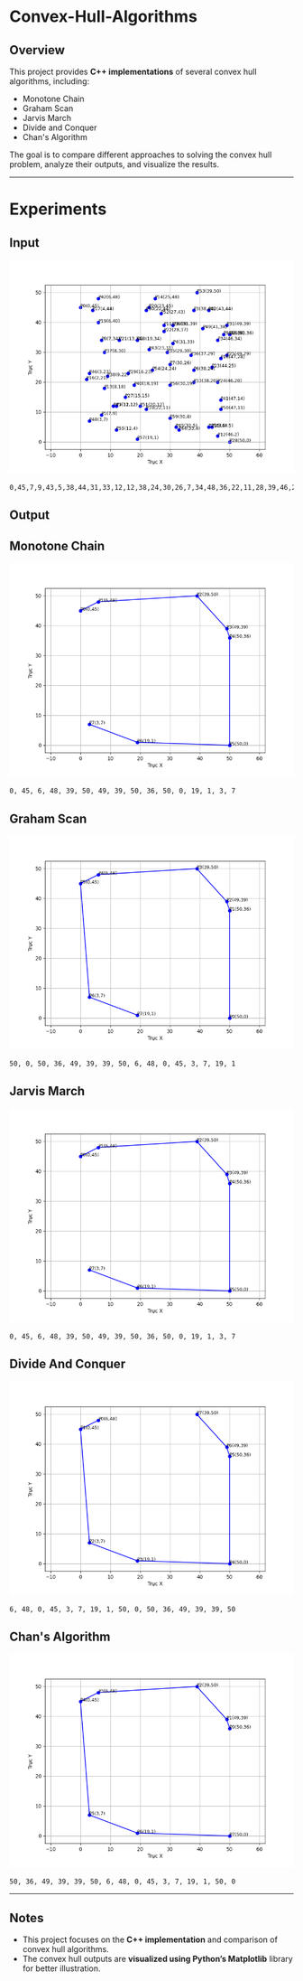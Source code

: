 # Convex-Hull-Algorithms
## Overview
This project provides **C++ implementations** of several convex hull algorithms, including:

- Monotone Chain  
- Graham Scan  
- Jarvis March  
- Divide and Conquer  
- Chan's Algorithm  

The goal is to compare different approaches to solving the convex hull problem, analyze their outputs, and visualize the results.  

---
# Experiments
## Input
![Testcase](Screenshot/Testcase.png)
```
0,45,7,9,43,5,38,44,31,33,12,12,38,24,30,26,7,34,48,36,22,11,28,39,46,2,8,18,25,48,44,5,2,21,4,44,47,28,6,40,23,45,13,34,28,37,44,25,46,20,49,29,50,36,15,15,50,0,16,23,22,44,49,39,43,44,38,20,46,34,29,30,37,29,8,30,9,22,31,39,18,19,47,14,6,48,23,31,33,4,32,5,3,23,11,12,3,7,41,38,47,11,20,12,27,43,39,50,24,24,12,4,30,19,19,1,19,34,30,8
```
## Output
## Monotone Chain
![Monotone Chain Output](Screenshot/MonotoneChain.png)
```
0, 45, 6, 48, 39, 50, 49, 39, 50, 36, 50, 0, 19, 1, 3, 7
```
## Graham Scan
![Graham Scan Output](Screenshot/GrahamScan.png)
```
50, 0, 50, 36, 49, 39, 39, 50, 6, 48, 0, 45, 3, 7, 19, 1
```
## Jarvis March
![Jarvis March Output](Screenshot/JarvisMarch.png)
```
0, 45, 6, 48, 39, 50, 49, 39, 50, 36, 50, 0, 19, 1, 3, 7
```
## Divide And Conquer
![Divide And Conquer Output](Screenshot/DivideAndConquer.png)
```
6, 48, 0, 45, 3, 7, 19, 1, 50, 0, 50, 36, 49, 39, 39, 50
```
## Chan's Algorithm
![Chan's Algorithm Output](Screenshot/ChansAlgorithm.png)
```
50, 36, 49, 39, 39, 50, 6, 48, 0, 45, 3, 7, 19, 1, 50, 0
```
---

## Notes
- This project focuses on the **C++ implementation** and comparison of convex hull algorithms.  
- The convex hull outputs are **visualized using Python’s Matplotlib** library for better illustration.  
